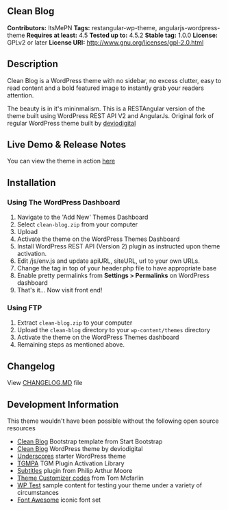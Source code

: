 Clean Blog
---
**Contributors:** ItsMePN
**Tags:** restangular-wp-theme, angularjs-wordpress-theme
**Requires at least:** 4.5
**Tested up to:** 4.5.2
**Stable tag:** 1.0.0
**License:** GPLv2 or later
**License URI:** http://www.gnu.org/licenses/gpl-2.0.html


## Description

Clean Blog is a WordPress theme with no sidebar, no excess clutter, easy to read content and a bold featured image to instantly grab your readers attention.

The beauty is in it's mininmalism. This is a RESTAngular version of the theme built using WordPress REST API V2 and AngularJs. Original fork of regular WordPress theme built by [deviodigital](https://github.com/deviodigital/cleanblog)


## Live Demo &amp; Release Notes

You can view the theme in action [here](http://prasadnevase.com)


## Installation

### Using The WordPress Dashboard

1. Navigate to the 'Add New' Themes Dashboard
1. Select `clean-blog.zip` from your computer
1. Upload
1. Activate the theme on the WordPress Themes Dashboard
1. Install WordPress REST API (Version 2) plugin as instructed upon theme activation.
1. Edit /js/env.js and update apiURL, siteURL, url to your own URLs.
1. Change the <base> tag in top of your header.php file to have appropriate base
1. Enable pretty permalinks from **Settings > Permalinks** on WordPress dashboard
1. That's it... Now visit front end!

### Using FTP

1. Extract `clean-blog.zip` to your computer
1. Upload the `clean-blog` directory to your `wp-content/themes` directory
1. Activate the theme on the WordPress Themes dashboard
1. Remaining steps as mentioned above.

## Changelog

View [CHANGELOG.MD](https://github.com/ItsMePN/cleanblog/blob/master/CHANGELOG.md) file

## Development Information

This theme wouldn't have been possible without the following open source resources

* [Clean Blog](http://startbootstrap.com/template-overviews/clean-blog/) Bootstrap template from Start Bootstrap
* [Clean Blog](https://github.com/deviodigital/cleanblog) WordPress theme by deviodigital
* [Underscores](http://underscores.me/) starter WordPress theme
* [TGMPA](http://tgmpluginactivation.com/) TGM Plugin Activation Library
* [Subtitles](https://wordpress.org/plugins/subtitles/) plugin from Philip Arthur Moore
* [Theme Customizer codes](https://github.com/tommcfarlin/theme-customizer-example) from Tom Mcfarlin
* [WP Test](http://www.wptest.io/) sample content for testing your theme under a variety of circumstances
* [Font Awesome](http://www.fontawesome.io/) iconic font set
